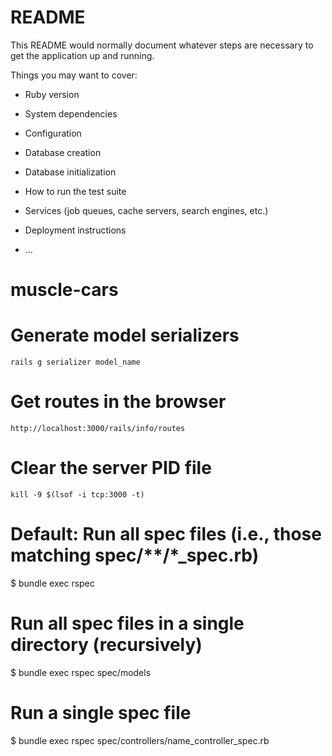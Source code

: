 # README

This README would normally document whatever steps are necessary to get the
application up and running.

Things you may want to cover:

* Ruby version

* System dependencies

* Configuration

* Database creation

* Database initialization

* How to run the test suite

* Services (job queues, cache servers, search engines, etc.)

* Deployment instructions

* ...
# muscle-cars

# Generate model serializers
` rails g serializer model_name `

# Get routes in the browser
` http://localhost:3000/rails/info/routes `

# Clear the server PID file
` kill -9 $(lsof -i tcp:3000 -t) `

# Default: Run all spec files (i.e., those matching spec/**/*_spec.rb)
$ bundle exec rspec

# Run all spec files in a single directory (recursively)
$ bundle exec rspec spec/models

# Run a single spec file
$ bundle exec rspec spec/controllers/name_controller_spec.rb